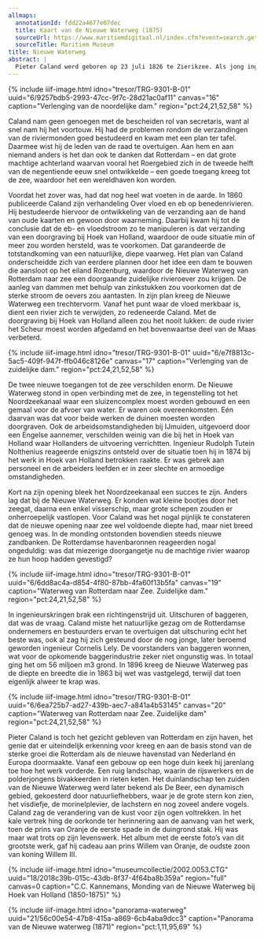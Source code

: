 ```yaml
---
allmaps:
  annotationId: fdd22a4677e07dec
  title: Kaart van de Nieuwe Waterweg (1875)
  sourceUrl: https://www.maritiemdigitaal.nl/index.cfm?event=search.getdetail&id=100129023
  sourceTitle: Maritiem Museum
title: Nieuwe Waterweg
abstract: |
  Pieter Caland werd geboren op 23 juli 1826 te Zierikzee. Als jong ingenieur kreeg hij als standplaats Den Briel, waar hij volop de kans kreeg het probleem van verzanding van de uitmondingen van rivieren in zee te bestuderen. De waterweg van Rotterdam naar zee liep namelijk allang niet meer via het Steur bij Hoek van Holland – de meest rechte, natuurlijke weg van Rotterdam naar zee –, noch via het Brielse Gat, maar via het Goereese Gat, de bovenmond van het vrij ondiepe Haringvliet. Ook die vaarweg liet dus te wensen over. Omdat hij de dienstdoende ingenieur in Den Briel was, werd de jonge Caland als secretaris opgenomen in een Raad van de Waterstaat die in 1857 opdracht kreeg te onderzoeken hoe Rotterdam toegankelijker kon worden vanuit zee. In die raad zaten vanzelfsprekend alle topingenieurs van die tijd. Het was geen terra incognita: al eeuwenlang hadden waterbouwkundigen zich over het probleem gebogen, onder wie de bekende landmeter en kaartenmaker Nicolaas Cruquius (1678-1754). 
---
```


{% include iiif-image.html idno="tresor/TRG-9301-B-01" uuid="6/9257bdb5-2993-47cc-9f7c-28d21ac0af11" canvas="16" caption="Verlenging van de noordelijke dam." region="pct:24,21,52,58" %}

Caland nam geen genoegen met de bescheiden rol van secretaris, want al snel nam hij het voortouw. Hij had de problemen rondom de verzandingen van de riviermonden goed bestudeerd en kwam met een plan ter tafel. Daarmee wist hij de leden van de raad te overtuigen. Aan hem en aan niemand anders is het dan ook te danken dat Rotterdam – en dat grote machtige achterland waarvan vooral het Roergebied zich in de tweede helft van de negentiende eeuw snel ontwikkelde – een goede toegang kreeg tot de zee, waardoor het een wereldhaven kon worden.

Voordat het zover was, had dat nog heel wat voeten in de aarde. In 1860 publiceerde Caland zijn verhandeling Over vloed en eb op benedenrivieren. Hij bestudeerde hiervoor de ontwikkeling van de verzanding aan de hand van oude kaarten en gewoon door waarneming. Daarbij kwam hij tot de conclusie dat de eb- en vloedstroom zo te manipuleren is dat verzanding van een doorgraving bij Hoek van Holland, waardoor de oude situatie min of meer zou worden hersteld, was te voorkomen. Dat garandeerde de totstandkoming van een natuurlijke, diepe vaarweg. Het plan van Caland onderscheidde zich van eerdere plannen door het idee een dam te bouwen die aansloot op het eiland Rozenburg, waardoor de Nieuwe Waterweg van Rotterdam naar zee een doorgaande zuidelijke rivieroever zou krijgen. De aanleg van dammen met behulp van zinkstukken zou voorkomen dat de sterke stroom de oevers zou aantasten. In zijn plan kreeg de Nieuwe Waterweg een trechtervorm. Vanaf het punt waar de vloed merkbaar is, dient een rivier zich te verwijden, zo redeneerde Caland. Met de doorgraving bij Hoek van Holland alleen zou het nooit lukken: de oude rivier het Scheur moest worden afgedamd en het bovenwaartse deel van de Maas verbeterd.

{% include iiif-image.html idno="tresor/TRG-9301-B-01" uuid="6/e7f8813c-5ac5-409f-947f-ffb046c8126e" canvas="17" caption="Verlenging van de zuidelijke dam." region="pct:24,21,52,58" %}

De twee nieuwe toegangen tot de zee verschilden enorm. De Nieuwe Waterweg stond in open verbinding met de zee, in tegenstelling tot het Noordzeekanaal waar een sluizencomplex moest worden gebouwd en een gemaal voor de afvoer van water. Er waren ook overeenkomsten. Eén daarvan was dat voor beide werken de duinen moesten worden doorgraven. Ook de arbeidsomstandigheden bij IJmuiden, uitgevoerd door een Engelse aannemer, verschilden weinig van die bij het in Hoek van Holland waar Hollanders de uitvoering verrichtten. Ingenieur Rudolph Tutein Nolthenius reageerde enigszins ontsteld over de situatie toen hij in 1874 bij het werk in Hoek van Holland betrokken raakte. Er was gebrek aan personeel en de arbeiders leefden er in zeer slechte en armoedige omstandigheden. 

Kort na zijn opening bleek het Noordzeekanaal een succes te zijn. Anders lag dat bij de Nieuwe Waterweg. Er konden wat kleine bootjes door het zeegat, daarna een enkel visserschip, maar grote schepen zouden er onherroepelijk vastlopen. Voor Caland was het nogal pijnlijk te constateren dat de nieuwe opening naar zee wel voldoende diepte had, maar niet breed genoeg was. In de monding ontstonden bovendien steeds nieuwe zandbanken. De Rotterdamse havenbaronnen reageerden nogal ongeduldig: was dat miezerige doorgangetje nu de machtige rivier waarop ze hun hoop hadden gevestigd?

{% include iiif-image.html idno="tresor/TRG-9301-B-01" uuid="6/6dd8ac4a-d854-4f80-87bb-4fa60f13b5fa" canvas="19" caption="Waterweg van Rotterdam naar Zee. Zuidelijke dam." region="pct:24,21,52,58" %}

In ingenieurskringen brak een richtingenstrijd uit. Uitschuren of baggeren, dat was de vraag. Caland miste het natuurlijke gezag om de Rotterdamse ondernemers en bestuurders ervan te overtuigen dat uitschuring echt het beste was, ook al zag hij zich gesteund door de nog jonge, later beroemd geworden ingenieur Cornelis Lely. De voorstanders van baggeren wonnen, wat voor de opkomende baggerindustrie zeker niet ongunstig was. In totaal ging het om 56 miljoen m3 grond. In 1896 kreeg de Nieuwe Waterweg pas de diepte en breedte die in 1863 bij wet was vastgelegd, terwijl dat toen eigenlijk alweer te krap was.

{% include iiif-image.html idno="tresor/TRG-9301-B-01" uuid="6/6ea725b7-ad27-439b-aec7-a841a4b53145" canvas="20" caption="Waterweg van Rotterdam naar Zee. Zuidelijke dam" region="pct:24,21,52,58" %}

Pieter Caland is toch het gezicht gebleven van Rotterdam en zijn haven, het genie dat er uiteindelijk erkenning voor kreeg en aan de basis stond van de sterke groei die Rotterdam als de nieuwe havenstad van Nederland én Europa doormaakte. Vanaf een gebouw op een hoge duin keek hij jarenlang toe hoe het werk vorderde. Een ruig landschap, waarin de rijswerkers en de polderjongens bivakkeerden in rieten keten. Het duinlandschap ten zuiden van de Nieuwe Waterweg werd later bekend als De Beer, een dynamisch gebied, gekoesterd door natuurliefhebbers, waar je de grote stern kon zien, het visdiefje, de morinelplevier, de lachstern en nog zoveel andere vogels. Caland zag de verandering van de kust voor zijn ogen voltrekken. In het kale vertrek hing de oorkonde ter herinnering aan de aanvang van het werk, toen de prins van Oranje de eerste spade in de duingrond stak. Hij was maar wat trots op zijn levenswerk. Het album met de eerste foto’s van dit grootste werk, gaf hij cadeau aan prins Willem van Oranje, de oudste zoon van koning Willem III. 

{% include iiif-image.html idno="museumcollectie/2002.0053.CTG" uuid="18/2018c39b-015c-43db-8f37-4f64ba8b359a" region="full" canvas=0 caption="C.C. Kannemans, Monding van de Nieuwe Waterweg bij Hoek van Holland (1850-1875)" %}

{% include iiif-image.html idno="panorama-waterweg" uuid="21/56c00e54-47b8-415a-a869-6cb4aba9dcc3" caption="Panorama van de Nieuwe waterweg (1871)" region="pct:1,11,95,69" %}